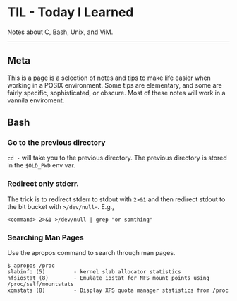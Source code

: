 # TIL - Today I Learned

Notes about C, Bash, Unix, and ViM.

---
## Meta
This is a page is a selection of notes and tips to make life easier when working in a POSIX environment. Some tips are elementary, and some are fairly specific, sophisticated, or obscure. Most of these notes will work in a vannila enviroment.

## Bash
### Go to the previous directory
`cd -` will take you to the previous directory. The previous directory is stored in the `$OLD_PWD` env var.

### Redirect only stderr.
The trick is to redirect stderr to stdout with `2>&1` and then redirect stdout to the bit bucket with `>/dev/null=`. E.g.,
```
<command> 2>&1 >/dev/null | grep "or somthing" 
```

### Searching Man Pages
Use the apropos command to search through man pages.
```
$ apropos /proc
slabinfo (5)         - kernel slab allocator statistics
nfsiostat (8)        - Emulate iostat for NFS mount points using /proc/self/mountstats
xqmstats (8)         - Display XFS quota manager statistics from /proc
```
